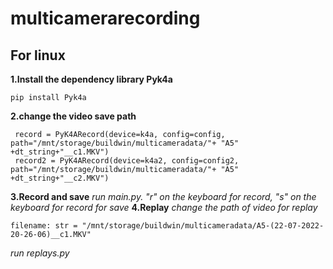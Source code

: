 # multicamerarecording
## For linux
**1.Install the dependency library Pyk4a**
```
pip install Pyk4a
```
**2.change the video save path**
```
 record = PyK4ARecord(device=k4a, config=config, path="/mnt/storage/buildwin/multicameradata/"+ "A5" +dt_string+"__c1.MKV")
 record2 = PyK4ARecord(device=k4a2, config=config2, path="/mnt/storage/buildwin/multicameradata/"+ "A5" +dt_string+"__c2.MKV")
```
**3.Record and save**
*run main.py. "r" on the keyboard for record, "s" on the keyboard for record for save*
**4.Replay**
*change the path of video for replay*
```
filename: str = "/mnt/storage/buildwin/multicameradata/A5-(22-07-2022-20-26-06)__c1.MKV"
```
*run replays.py*
